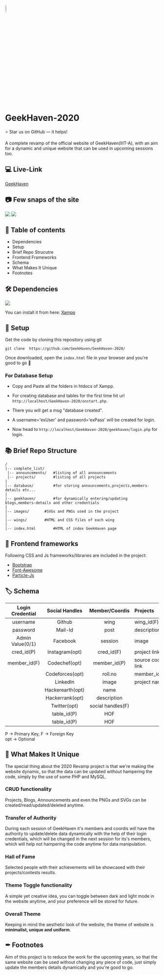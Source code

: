 
<br/>
<p align="left">
    <a href="#" target="_blank">
        <img width="8%" src="https://raw.githubusercontent.com/GeekHaven/GeekHaven-2020/adddaa8154f228b0f5edba0b8e2082cff5d8249a/images/gh.svg" alt="GH-logo">
    </a>
</p>

# GeekHaven-2020
:star: Star us on GitHub — it helps!
<br/>

A complete revamp of the official website of GeekHaven(IIIT-A), with an aim for a dynamic and unique website that can be used in upcoming sessions too.

## 💻 Live-Link
[GeekHaven](https://geekhaven.github.io/GeekHaven-2020/)

## 📷 Few snaps of the site
![](https://raw.githubusercontent.com/GeekHaven/GeekHaven-2020/master/images/Screenshot%20(85).png)
![](https://raw.githubusercontent.com/GeekHaven/GeekHaven-2020/master/images/Screenshot%20(86).png)

## 🧾 Table of contents
- Dependencies
- Setup
- Brief Repo Strucutre
- Frontend Frameworks
- Schema
- What Makes It Unique
- Footnotes


## 🛠 Dependencies
![](https://img.shields.io/badge/xampp-v7.4.6-orange)

You can install it from here:
[Xampp](https://www.apachefriends.org/download.html)


## 🚀 Setup
Get the code by cloning this repository using git
```
git clone  https://github.com/GeekHaven/GeekHaven-2020/
```
Once downloaded, open the ```index.html``` file in your browser and you're good to go 🎉

### For Database Setup

* Copy and Paste all the folders in htdocs of Xampp.

* For creating database and tables for the first time hit url `http://localhost/GeekHaven-2020/onstart.php`.

* There you will get a msg "database created".

* A username='exUser' and password='exPass' will be created for login. 
 
* Now head to `http://localhost/GeekHaven-2020/geekhaven/login.php` for login.


## 📚 Brief Repo Structure
```
/
|-- complete_list/			
 |-- announcements/   #listing of all announcements
 |-- projects/        #listing of all projects
|
|-- database/         #for storing announcements,projects,members-details etc...
| 
|-- geekhaven/        #for dynamically entering/updating blogs,members-details and other credentials
|
|-- images/	      #SVGs and PNGs used in the project
|
|-- wings/	      #HTML and CSS files of each wing
|
|-- index.html	      #HTML of index GeekHaven page
```

## 🎈 Frontend frameworks
Following CSS and Js frameworks/libraries are included in the project:
- [Bootstrap](https://getbootstrap.com/)
- [Font-Awesome](https://fontawesome.com/6?next=%2F)
- [Particle-Js](https://vincentgarreau.com/particles.js/)

## 🏷 Schema
| Login Credential   |  Social Handles  |   Member/Coordis  |     Projects     |     Blogs    |  Announcement |    Wing    |    Hall of Fame    | 
|:------------------:|:----------------:|:-----------------:|:-----------------|:------------:|:-------------:|:----------:|:------------------:|
| username           |  Github          | wing              | wing_id(F)       |  wing_id(F)  | name          | name       |  achievement       |  
| password           |  Mail-Id         | post              | description      |  description |details        | info       |  project link(opt) | 
| Admin Value(0/1)   |  Facebook        | session           | image            |  image       | date          | wing_id(P) |  member/coordi(F)  | 
| cred_id(P)         |  Instagram(opt)  | cred_id(F)        | project link     |  blog link   | venue         | logo       |                    | 
| member_id(F)       |  Codechef(opt)   | member_id(P)      | source code link |  member_id(F)| organizer     |            |                    | 
|                    |  Codeforces(opt) | roll.no           | member_id(F)     |  blog title  |venue          |            |                    | 
|                    |  LinkedIn        | image             | project name     |              |topic          |            |                    | 
|                    |  Hackerearth(opt)| name              |                  |              | link(opt)     |            |                    | 
|                    |  Hackerrank(opt) | description       |                  |              | image         |            |                    | 
|                    |  Twitter(opt)    | social handles(F) |                  |              | made by(F)    |            |                    | 
|                    |  table_id(P)     | HOF               |                  |              | attachment    |            |                    |
|                    |  table_id(P)     | HOF               |                  |              | time          |            |                    | 

P   -> Primary Key, F   -> Foreign Key<br>
opt -> Optional

## 🧩 What Makes It Unique 
The special thing about the 2020 Revamp project is that we're making the website dynamic, so that the data can be updated without hampering the code, simply by the use of some PHP and MySQL.
### CRUD functionality
Projects, Blogs, Announcements and even the PNGs and SVGs can be created/read/updated/deleted anytime.
### Transfer of Authority
During each session of GeekHaven it's members and coordis will have the authority to update/delete data dynamically with the help of their login credentials, which will be changed in the next session for its's members, which will help not hampering the code anytime for data manipulation.
### Hall of Fame
Selected people with their achievements will be showcased with their projects/contests results.
### Theme Toggle functionality
A simple yet creative idea, you can toggle between dark and light mode in the website anytime, and your preference will be stored for future.
### Overall Theme
Keeping in mind the aesthetic look of the website, the theme of website is **minimalist, unique and uniform**.

## ✒ Footnotes
Aim of this project is to reduce the work for the upcoming years, so that the same website can be used without changing any piece of code, just simply update the members details dynamically and you're good to go.
